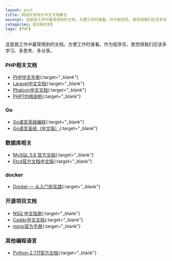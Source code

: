 ```yaml
---
layout: post
title: 网站开发相关中文文档集合
excerpt: 这是我工作中最常用到的文档，方便工作时查看。作为程序员，我觉得我们应该多学习、多思考、多分享。
categories: [后端开发]
tags: [PHP]
---
```


这是我工作中最常用到的文档，方便工作时查看。作为程序员，我觉得我们应该多学习、多思考、多分享。

### PHP相关文档

- [PHP中文手册](http://static.zhnytech.com/blog/file/doc/php/){:target="_blank"}
- [Laravel中文文档](http://static.zhnytech.com/blog/file/2014/09/laravel-doc/){:target="_blank"}
- [Phalcon中文文档](http://static.zhnytech.com/blog/file/2014/08/phalcon-doc/){:target="_blank"}
- [PHP7内核剖析](https://doc.zhnytech.com/php7-internal/){:target="_blank"}

### Go
- [Go语言高级编程](https://doc.zhnytech.com/advanced-go-programming-book/){:target="_blank"}
- [Go语言圣经（中文版）](https://doc.zhnytech.com/gopl-zh/){:target="_blank"}

### 数据库相关
- [MySQL 5.6 官方文档](http://static.zhnytech.com/blog/file/doc/mysql/mysql-5.6-en/){:target="_blank"}
- [Etcd官方文档中文版](https://doc.zhnytech.com/etcd/){:target="_blank"}

### docker
- [Docker — 从入门到实践](https://doc.zhnytech.com/docker-practice/){:target="_blank"}

### 开源项目文档
- [NSQ 中文指南](https://doc.zhnytech.com/nsq/wiki/zh/index.html){:target="_blank"}
- [Caddy中文文档](https://doc.zhnytech.com/caddy/zh/){:target="_blank"}
- [minio官方手册](https://doc.zhnytech.com/minio/){:target="_blank"}

### 其他编程语言

- [Python-2.7.11官方文档](http://static.zhnytech.com/blog/file/doc/python/python-2.7.11/){:target="_blank"}
